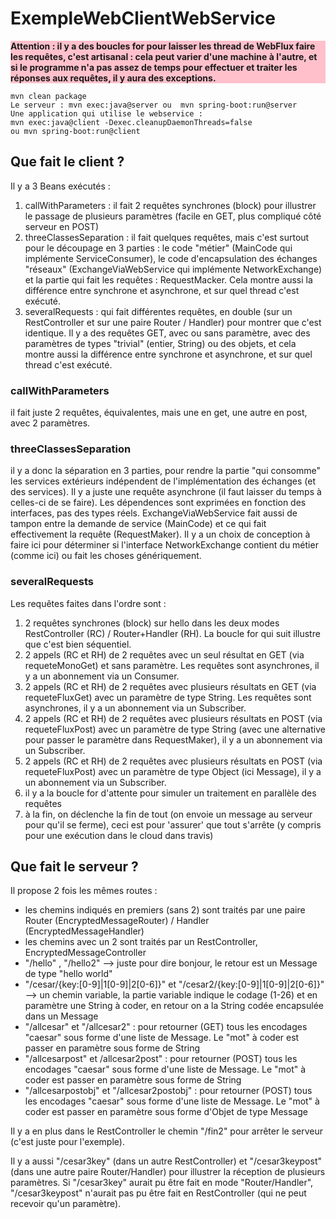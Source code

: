 # ExempleWebClientWebService

<p style="background-color: #ffc0cb; font-weight: bold;">
Attention : il y a des boucles for pour laisser les thread de WebFlux faire les requêtes, c'est artisanal : cela peut varier d'une machine à l'autre, et si le programme n'a pas assez de temps pour effectuer et traiter les réponses aux requêtes, il y aura des exceptions.
</p>

```
mvn clean package
Le serveur : mvn exec:java@server ou  mvn spring-boot:run@server
Une application qui utilise le webservice : 
mvn exec:java@client -Dexec.cleanupDaemonThreads=false 
ou mvn spring-boot:run@client
```

## Que fait le client ? 

Il y a 3 Beans exécutés : 
1. callWithParameters : il fait 2 requêtes synchrones (block) pour illustrer le passage de plusieurs paramètres (facile en GET, plus compliqué côté serveur en POST)
2. threeClassesSeparation : il fait quelques requêtes, mais c'est surtout pour le découpage en 3 parties : le code "métier" (MainCode qui implémente ServiceConsumer), le code d'encapsulation des échanges "réseaux" (ExchangeViaWebService qui implémente NetworkExchange) et la partie qui fait les requêtes : RequestMacker. Cela montre aussi la différence entre synchrone et asynchrone, et sur quel thread c'est exécuté.
3. severalRequests : qui fait différentes requêtes, en double (sur un RestController et sur une paire Router / Handler) pour montrer que c'est identique. Il y a des requêtes GET, avec ou sans paramètre, avec des paramètres de types "trivial" (entier, String) ou des objets, et cela montre aussi la différence entre synchrone et asynchrone, et sur quel thread c'est exécuté.

### callWithParameters

il fait juste 2 requêtes, équivalentes, mais une en get, une autre en post, avec 2 paramètres. 

### threeClassesSeparation

il y a donc la séparation en 3 parties, pour rendre la partie "qui consomme" les services extérieurs indépendent de l'implémentation des échanges (et des services). Il y a juste une requête asynchrone (il faut laisser du temps à celles-ci de se faire). 
Les dépendences sont exprimées en fonction des interfaces, pas des types réels. 
ExchangeViaWebService fait aussi de tampon entre la demande de service (MainCode) et ce qui fait effectivement la requête (RequestMaker). Il y a un choix de conception à faire ici pour déterminer si l'interface NetworkExchange contient du métier (comme ici) ou fait les choses génériquement. 

### severalRequests

Les requêtes faites dans l'ordre sont : 
1. 2 requêtes synchrones (block) sur hello dans les deux modes RestController (RC) / Router+Handler (RH). La boucle for qui suit illustre que c'est bien séquentiel.
2. 2 appels (RC et RH) de 2 requêtes avec un seul résultat en GET (via requeteMonoGet) et sans paramètre. Les requêtes sont asynchrones, il y a un abonnement via un Consumer. 
3. 2 appels (RC et RH) de 2 requêtes avec plusieurs résultats en GET (via requeteFluxGet) avec un paramètre de type String. Les requêtes sont asynchrones, il y a un abonnement via un Subscriber.
4. 2 appels (RC et RH) de 2 requêtes avec plusieurs résultats en POST (via requeteFluxPost) avec un paramètre de type String (avec une alternative pour passer le paramètre dans RequestMaker), il y a un abonnement via un Subscriber.
5. 2 appels (RC et RH) de 2 requêtes avec plusieurs résultats en POST (via requeteFluxPost) avec un paramètre de type Object (ici Message), il y a un abonnement via un Subscriber.
6. il y a la boucle for d'attente pour simuler un traitement en parallèle des requêtes
7. à la fin, on déclenche la fin de tout (on envoie un message au serveur pour qu'il se ferme), ceci est pour 'assurer' que tout s'arrête (y compris pour une exécution dans le cloud dans travis)


## Que fait le serveur ? 

Il propose 2 fois les mêmes routes : 
 * les chemins indiqués en premiers (sans 2) sont traités par une paire Router (EncryptedMessageRouter) / Handler (EncryptedMessageHandler)
 * les chemins avec un 2 sont traités par un RestController, EncryptedMessageController 
 * "/hello" , "/hello2" --> juste pour dire bonjour, le retour est un Message de type "hello world"
 * "/cesar/{key:[0-9]|1[0-9]|2[0-6]}" et "/cesar2/{key:[0-9]|1[0-9]|2[0-6]}" --> un chemin variable, la partie variable indique le codage (1-26) et en paramètre une String à coder, en retour on a la String codée encapsulée dans un Message
 * "/allcesar" et "/allcesar2" : pour retourner (GET) tous les encodages "caesar" sous forme d'une liste de Message. Le "mot" à coder est passer en paramètre sous forme de String
 * "/allcesarpost" et /allcesar2post" : pour retourner (POST) tous les encodages "caesar" sous forme d'une liste de Message. Le "mot" à coder est passer en paramètre sous forme de String
 * "/allcesarpostobj" et "/allcesar2postobj" : pour retourner (POST) tous les encodages "caesar" sous forme d'une liste de Message. Le "mot" à coder est passer en paramètre sous forme d'Objet de type Message

Il y a en plus dans le RestController le chemin "/fin2" pour arrêter le serveur (c'est juste pour l'exemple). 

Il y a aussi "/cesar3key" (dans un autre RestController) et "/cesar3keypost" (dans une autre paire Router/Handler) pour illustrer la réception de plusieurs paramètres.
Si "/cesar3key" aurait pu être fait en mode "Router/Handler", "/cesar3keypost" n'aurait pas pu être fait en RestController (qui ne peut recevoir qu'un paramètre). 